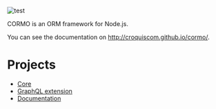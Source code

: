 ![test](https://github.com/croquiscom/cormo/workflows/test/badge.svg)

CORMO is an ORM framework for Node.js.

You can see the documentation on http://croquiscom.github.io/cormo/.

# Projects

- [Core](packages/cormo)
- [GraphQL extension](packages/graphql)
- [Documentation](packages/doc)
